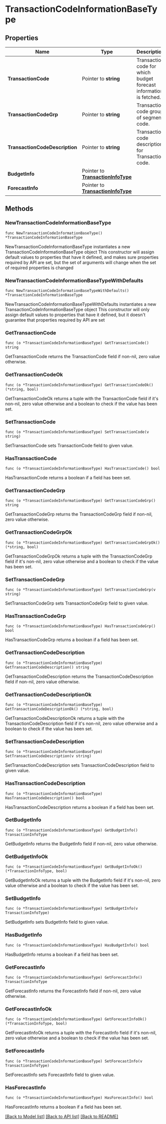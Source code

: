 # TransactionCodeInformationBaseType

## Properties

Name | Type | Description | Notes
------------ | ------------- | ------------- | -------------
**TransactionCode** | Pointer to **string** | Transaction code for which budget forecast information is fetched. | [optional] 
**TransactionCodeGrp** | Pointer to **string** | Transaction code group of segment code. | [optional] 
**TransactionCodeDescription** | Pointer to **string** | Transaction code description for Transaction code. | [optional] 
**BudgetInfo** | Pointer to [**TransactionInfoType**](TransactionInfoType.md) |  | [optional] 
**ForecastInfo** | Pointer to [**TransactionInfoType**](TransactionInfoType.md) |  | [optional] 

## Methods

### NewTransactionCodeInformationBaseType

`func NewTransactionCodeInformationBaseType() *TransactionCodeInformationBaseType`

NewTransactionCodeInformationBaseType instantiates a new TransactionCodeInformationBaseType object
This constructor will assign default values to properties that have it defined,
and makes sure properties required by API are set, but the set of arguments
will change when the set of required properties is changed

### NewTransactionCodeInformationBaseTypeWithDefaults

`func NewTransactionCodeInformationBaseTypeWithDefaults() *TransactionCodeInformationBaseType`

NewTransactionCodeInformationBaseTypeWithDefaults instantiates a new TransactionCodeInformationBaseType object
This constructor will only assign default values to properties that have it defined,
but it doesn't guarantee that properties required by API are set

### GetTransactionCode

`func (o *TransactionCodeInformationBaseType) GetTransactionCode() string`

GetTransactionCode returns the TransactionCode field if non-nil, zero value otherwise.

### GetTransactionCodeOk

`func (o *TransactionCodeInformationBaseType) GetTransactionCodeOk() (*string, bool)`

GetTransactionCodeOk returns a tuple with the TransactionCode field if it's non-nil, zero value otherwise
and a boolean to check if the value has been set.

### SetTransactionCode

`func (o *TransactionCodeInformationBaseType) SetTransactionCode(v string)`

SetTransactionCode sets TransactionCode field to given value.

### HasTransactionCode

`func (o *TransactionCodeInformationBaseType) HasTransactionCode() bool`

HasTransactionCode returns a boolean if a field has been set.

### GetTransactionCodeGrp

`func (o *TransactionCodeInformationBaseType) GetTransactionCodeGrp() string`

GetTransactionCodeGrp returns the TransactionCodeGrp field if non-nil, zero value otherwise.

### GetTransactionCodeGrpOk

`func (o *TransactionCodeInformationBaseType) GetTransactionCodeGrpOk() (*string, bool)`

GetTransactionCodeGrpOk returns a tuple with the TransactionCodeGrp field if it's non-nil, zero value otherwise
and a boolean to check if the value has been set.

### SetTransactionCodeGrp

`func (o *TransactionCodeInformationBaseType) SetTransactionCodeGrp(v string)`

SetTransactionCodeGrp sets TransactionCodeGrp field to given value.

### HasTransactionCodeGrp

`func (o *TransactionCodeInformationBaseType) HasTransactionCodeGrp() bool`

HasTransactionCodeGrp returns a boolean if a field has been set.

### GetTransactionCodeDescription

`func (o *TransactionCodeInformationBaseType) GetTransactionCodeDescription() string`

GetTransactionCodeDescription returns the TransactionCodeDescription field if non-nil, zero value otherwise.

### GetTransactionCodeDescriptionOk

`func (o *TransactionCodeInformationBaseType) GetTransactionCodeDescriptionOk() (*string, bool)`

GetTransactionCodeDescriptionOk returns a tuple with the TransactionCodeDescription field if it's non-nil, zero value otherwise
and a boolean to check if the value has been set.

### SetTransactionCodeDescription

`func (o *TransactionCodeInformationBaseType) SetTransactionCodeDescription(v string)`

SetTransactionCodeDescription sets TransactionCodeDescription field to given value.

### HasTransactionCodeDescription

`func (o *TransactionCodeInformationBaseType) HasTransactionCodeDescription() bool`

HasTransactionCodeDescription returns a boolean if a field has been set.

### GetBudgetInfo

`func (o *TransactionCodeInformationBaseType) GetBudgetInfo() TransactionInfoType`

GetBudgetInfo returns the BudgetInfo field if non-nil, zero value otherwise.

### GetBudgetInfoOk

`func (o *TransactionCodeInformationBaseType) GetBudgetInfoOk() (*TransactionInfoType, bool)`

GetBudgetInfoOk returns a tuple with the BudgetInfo field if it's non-nil, zero value otherwise
and a boolean to check if the value has been set.

### SetBudgetInfo

`func (o *TransactionCodeInformationBaseType) SetBudgetInfo(v TransactionInfoType)`

SetBudgetInfo sets BudgetInfo field to given value.

### HasBudgetInfo

`func (o *TransactionCodeInformationBaseType) HasBudgetInfo() bool`

HasBudgetInfo returns a boolean if a field has been set.

### GetForecastInfo

`func (o *TransactionCodeInformationBaseType) GetForecastInfo() TransactionInfoType`

GetForecastInfo returns the ForecastInfo field if non-nil, zero value otherwise.

### GetForecastInfoOk

`func (o *TransactionCodeInformationBaseType) GetForecastInfoOk() (*TransactionInfoType, bool)`

GetForecastInfoOk returns a tuple with the ForecastInfo field if it's non-nil, zero value otherwise
and a boolean to check if the value has been set.

### SetForecastInfo

`func (o *TransactionCodeInformationBaseType) SetForecastInfo(v TransactionInfoType)`

SetForecastInfo sets ForecastInfo field to given value.

### HasForecastInfo

`func (o *TransactionCodeInformationBaseType) HasForecastInfo() bool`

HasForecastInfo returns a boolean if a field has been set.


[[Back to Model list]](../README.md#documentation-for-models) [[Back to API list]](../README.md#documentation-for-api-endpoints) [[Back to README]](../README.md)


